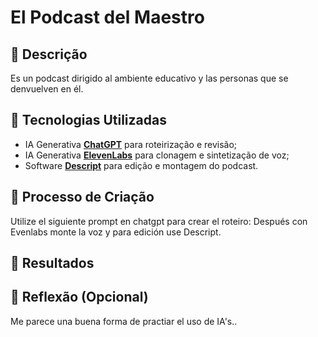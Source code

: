 # El Podcast del Maestro

## 📒 Descrição
Es un podcast dirigido al ambiente educativo y las personas que se denvuelven en él.

## 🤖 Tecnologias Utilizadas
- IA Generativa **[ChatGPT](https://chat.openai.com)** para roteirização e revisão;
- IA Generativa **[ElevenLabs](https://www.elevenlabs.io)** para clonagem e sintetização de voz;
- Software **[Descript](https://www.descript.com)** para edição e montagem do podcast.

## 🧐 Processo de Criação
Utilize el siguiente prompt en chatgpt para crear el roteiro: Después con Evenlabs monte la voz y para edición use Descript.

## 🚀 Resultados


## 💭 Reflexão (Opcional)
Me parece una buena forma de practiar el uso de IA's..
